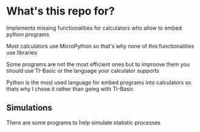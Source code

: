 # What's this repo for?

Implements missing functionalities for calculators who allow to embed python
programs

Most calculators use MicroPython so that's why none of this functionalities use
libraries

Some programs are not the most efficient ones but to improove them you
should use TI-Basic or the language your calculator supports

Python is the most used language for embed programs into calculators so thats
why I chose it rather than going with TI-Basic

## Simulations

There are some programs to help simulate statistic processes

